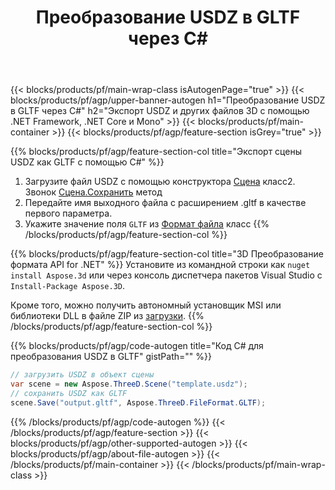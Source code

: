﻿---
title: Преобразование USDZ в GLTF через C# 
description: Преобразуйте USDZ и другие 3D файлы, используя .NET API
url: /ru/net/conversion/usdz-to-gltf/
family: 3d
platformtag: net
feature: conversion
informat: USDZ
outformat: GLTF
otherformats: DRC OBJ JT DAE PDF 3MF HTML RVM 
---
{{< blocks/products/pf/main-wrap-class isAutogenPage="true" >}}
{{< blocks/products/pf/agp/upper-banner-autogen h1="Преобразование USDZ в GLTF через C#" h2="Экспорт USDZ и других файлов 3D с помощью .NET Framework, .NET Core и Mono" >}}
{{< blocks/products/pf/main-container >}}
{{< blocks/products/pf/agp/feature-section isGrey="true" >}}

{{% blocks/products/pf/agp/feature-section-col title="Экспорт сцены USDZ как GLTF с помощью C#" %}}
1. Загрузите файл USDZ с помощью конструктора [Сцена](https://apireference.aspose.com/3d/net/aspose.threed/scene) класс2. Звонок [Сцена.Сохранить](https://apireference.aspose.com/3d/net/aspose.threed/scene/methods/save/index) метод
3. Передайте имя выходного файла с расширением .gltf в качестве первого параметра.
4. Укажите значение поля `GLTF` из [Формат файла](https://apireference.aspose.com/3d/net/aspose.threed/fileformat/fields/index) класс
{{% /blocks/products/pf/agp/feature-section-col %}}

{{% blocks/products/pf/agp/feature-section-col title="3D Преобразование формата API for .NET" %}}
Установите из командной строки как ```nuget install Aspose.3d``` или через консоль диспетчера пакетов Visual Studio с ```Install-Package Aspose.3D```.

Кроме того, можно получить автономный установщик MSI или библиотеки DLL в файле ZIP из [загрузки](https://downloads.aspose.com/3d/net).
{{% /blocks/products/pf/agp/feature-section-col %}}

{{% blocks/products/pf/agp/code-autogen title="Код C# для преобразования USDZ в GLTF" gistPath="" %}}
```cs
// загрузить USDZ в объект сцены 
var scene = new Aspose.ThreeD.Scene("template.usdz");
// сохранить USDZ как GLTF 
scene.Save("output.gltf", Aspose.ThreeD.FileFormat.GLTF);

```
{{% /blocks/products/pf/agp/code-autogen %}}
{{< /blocks/products/pf/agp/feature-section >}}
{{< blocks/products/pf/agp/other-supported-autogen >}}
{{< blocks/products/pf/agp/about-file-autogen >}}
{{< /blocks/products/pf/main-container >}}
{{< /blocks/products/pf/main-wrap-class >}}